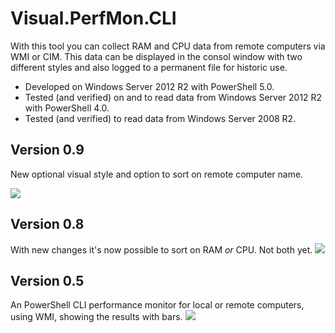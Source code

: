 # Visual.PerfMon.CLI
With this tool you can collect RAM and CPU data from remote computers via WMI or CIM.
This data can be displayed in the consol window with two different styles and also logged to a permanent file for historic use.

- Developed on Windows Server 2012 R2 with PowerShell 5.0.
- Tested (and verified) on and to read data from Windows Server 2012 R2 with PowerShell 4.0.
- Tested (and verified) to read data from Windows Server 2008 R2.

## Version 0.9
New optional visual style and option to sort on remote computer name.

![](https://user-images.githubusercontent.com/41646439/44540801-5e642b00-a708-11e8-8b1b-db7a63e31137.png)
## Version 0.8
With new changes it's now possible to sort on RAM _or_ CPU. Not both yet.
![](https://user-images.githubusercontent.com/41646439/43227368-d780eea8-905e-11e8-8e0e-d3923e5873bb.png)
## Version 0.5
An PowerShell CLI performance monitor for local or remote computers, using WMI, showing the results with bars.
![](https://user-images.githubusercontent.com/41646439/43158055-fe2d2048-8f7e-11e8-9832-b70c9d356228.png)
